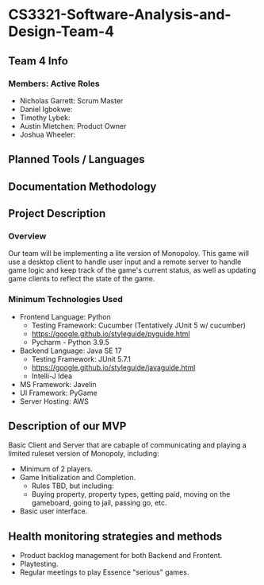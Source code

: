 # CS3321-Software-Analysis-and-Design-Team-4

## Team 4 Info
### Members: Active Roles
* Nicholas Garrett: Scrum Master
* Daniel Igbokwe:
* Timothy Lybek:
* Austin Mietchen: Product Owner
* Joshua Wheeler:

## Planned Tools / Languages

## Documentation Methodology

## Project Description
### Overview
Our team will be implementing a lite version of Monopoloy. This game will use a desktop client to handle user input and a remote server to handle game logic and keep track of the game's current status, as well as updating game clients to reflect the state of the game. 
### Minimum Technologies Used
* Frontend Language: Python
     * Testing Framework: Cucumber (Tentatively JUnit 5 w/ cucumber)
     * https://google.github.io/styleguide/pyguide.html
     * Pycharm - Python 3.9.5
* Backend Language: Java SE 17 
     * Testing Framework: JUnit 5.7.1
     * https://google.github.io/styleguide/javaguide.html
     * Intelli-J Idea
* MS Framework: Javelin
* UI Framework: PyGame
* Server Hosting: AWS

## Description of our MVP
Basic Client and Server that are cabaple of communicating and playing a limited ruleset version of Monopoly, including:
* Minimum of 2 players.
* Game Initialization and Completion.
    * Rules TBD, but including:
    * Buying property, property types, getting paid, moving on the gameboard, going to jail, passing go, etc. 
* Basic user interface.
## Health monitoring strategies and methods
* Product backlog management for both Backend and Frontent.
* Playtesting.
* Regular meetings to play Essence "serious" games.
